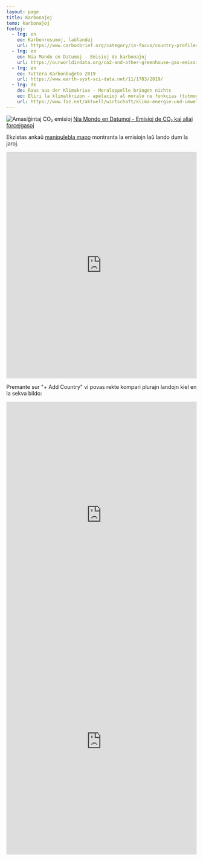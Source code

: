```yaml
---
layout: page
title: Karbonaĵoj
temo: karbonaĵoj
fontoj:
  - lng: en
    eo: Karbonresumoj, laŭlandaj
    url: https://www.carbonbrief.org/category/in-focus/country-profiles
  - lng: en
    eo: Nia Mondo en Datumoj - Emisioj de karbonaĵoj
    url: https://ourworldindata.org/co2-and-other-greenhouse-gas-emissions
  - lng: en
    eo: Tuttera Karbonbuĝeto 2019 
    url: https://www.earth-syst-sci-data.net/11/1783/2019/
  - lng: de
    de: Raus aus der Klimakrise - Moralappelle bringen nichts
    eo: Eliri la klimatkrizon - apelacioj al moralo ne funkcias (tutmondaj CO₂-prezo kaj problemo de kunlaboro)
    url: https://www.faz.net/aktuell/wirtschaft/klima-energie-und-umwelt/kooperation-fuers-klima-weshalb-moralappelle-nichts-bringen-16522765.html
---
```




![Amasiĝintaj CO₂ emisioj](https://ourworldindata.org/uploads/2019/10/Cumulative-CO2-treemap.png)
[Nia Mondo en Datumoj -  Emisioj de CO₂ kaj aliaj forcejgasoj](https://ourworldindata.org/co2-and-other-greenhouse-gas-emissions#cumulative-co2-emissions)

Ekzistas ankaŭ [manipulebla mapo](https://ourworldindata.org/grapher/cumulative-co-emissions)
montranta la emisiojn laŭ lando dum la jaroj. 

<iframe src="https://ourworldindata.org/grapher/cumulative-co-emissions" style="width: 100%; height: 600px; border: 0px none;"></iframe>

Premante sur "+ Add Country" vi povas rekte kompari plurajn landojn kiel en la sekva bildo:
<iframe src="https://ourworldindata.org/grapher/annual-co2-emissions-per-country?tab=chart" style="width: 100%; height: 600px; border: 0px none;"></iframe>

<iframe src="https://ourworldindata.org/grapher/co-emissions-per-capita?tab=chart" style="width: 100%; height: 600px; border: 0px none;"></iframe>